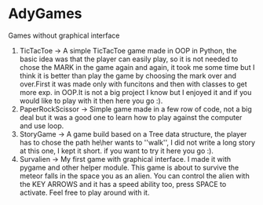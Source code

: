 # AdyGames
Games without graphical interface

1. TicTacToe -> A simple TicTacToe game made in OOP in Python, the basic idea was that the player can easily play, so it is not needed to chose the MARK in the game again and again, it took me some time but I think it is better than play the game by choosing the mark over and over.First it was made only with funcitons and then with classes to get more exp. in OOP.It is not a big project I know but I enjoyed it and if you would like to play with it then here you go :).
2. PaperRockScissor -> Simple game made in a few row of code, not a big deal but it was a good one to learn how to play against the computer and use loop.
3. StoryGame -> A game build based on a Tree data structure, the player has to chose the path he\her wants to ''walk'', I did not write a long story at this one, I kept it short.
if you want to try it here you go :).
4. Survalien -> My first game with graphical interface. I made it with pygame and other helper module. This game is about to survive the meteor falls in the space you as an alien.
You can control the alien with the KEY ARROWS and it has a speed ability too, press SPACE to activate. Feel free to play around with it.
